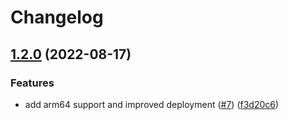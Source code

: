 # Changelog

## [1.2.0](https://github.com/cobraz/xlsx-mxlookup/compare/v1.1.1...v1.2.0) (2022-08-17)


### Features

* add arm64 support and improved deployment ([#7](https://github.com/cobraz/xlsx-mxlookup/issues/7)) ([f3d20c6](https://github.com/cobraz/xlsx-mxlookup/commit/f3d20c646b68e852399f3626953af4bb8adca498))
